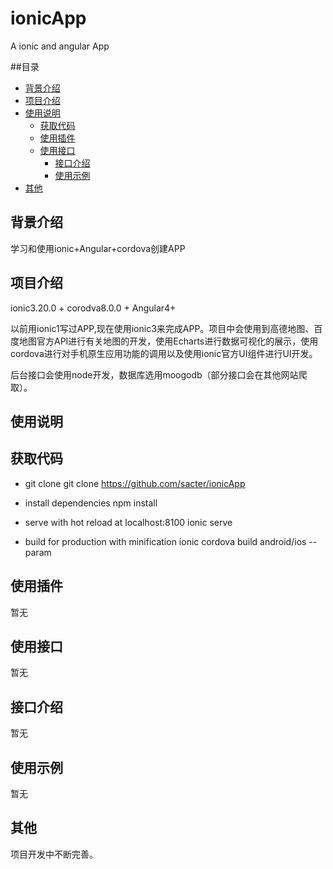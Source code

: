 # ionicApp
A ionic and angular App

##目录
* [背景介绍](#背景介绍)
* [项目介绍](#项目介绍)
* [使用说明](#使用说明)
  * [获取代码](#获取代码)
  * [使用插件](#使用插件)
  * [使用接口](#使用接口)
    * [接口介绍](#接口介绍)
    * [使用示例](#使用示例)
* [其他](#其他)

<a name="背景介绍"></a>
## 背景介绍 

学习和使用ionic+Angular+cordova创建APP

<a name="项目介绍"></a>
## 项目介绍

ionic3.20.0 + corodva8.0.0 + Angular4+ <br/>

以前用ionic1写过APP,现在使用ionic3来完成APP。项目中会使用到高德地图、百度地图官方API进行有关地图的开发，使用Echarts进行数据可视化的展示，使用cordova进行对手机原生应用功能的调用以及使用ionic官方UI组件进行UI开发。<br/>

后台接口会使用node开发，数据库选用moogodb（部分接口会在其他网站爬取）。<br/>

<a name="使用说明"></a>
## 使用说明

<a name="获取代码"></a>
## 获取代码

* git clone
git clone https://github.com/sacter/ionicApp

* install dependencies
npm install

* serve with hot reload at localhost:8100
ionic serve

* build for production with minification
ionic cordova build android/ios --param

<a name="使用插件"></a>
## 使用插件
暂无

<a name="使用接口"></a>
## 使用接口
暂无

<a name="接口介绍"></a>
## 接口介绍
暂无

<a name="使用示例"></a>
## 使用示例
暂无


<a name="其他"></a>
## 其他
项目开发中不断完善。
